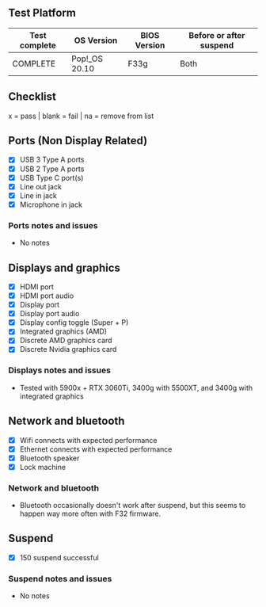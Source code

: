 
## Test Platform

| Test complete | OS Version    | BIOS Version | Before or after suspend |
| ------------- | ------------- | ------------ | ----------------------- |
| COMPLETE      | Pop!_OS 20.10 | F33g         | Both                    |

## Checklist
x = pass | blank = fail | na = remove from list

## Ports (Non Display Related)

- [x] USB 3 Type A ports
- [x] USB 2 Type A ports
- [x] USB Type C port(s)
- [x] Line out jack
- [x] Line in jack
- [x] Microphone in jack

### Ports notes and issues

- No notes

## Displays and graphics

- [x] HDMI port
- [x] HDMI port audio
- [x] Display port
- [x] Display port audio
- [x] Display config toggle (Super + P)
- [x] Integrated graphics (AMD)
- [x] Discrete AMD graphics card
- [x] Discrete Nvidia graphics card

### Displays notes and issues

- Tested with 5900x + RTX 3060Ti, 3400g with 5500XT, and 3400g with integrated graphics

## Network and bluetooth

- [x] Wifi connects with expected performance
- [x] Ethernet connects with expected performance
- [x] Bluetooth speaker
- [x] Lock machine

### Network and bluetooth

- Bluetooth occasionally doesn't work after suspend, but this seems to happen way more often with F32 firmware.

## Suspend

- [x] 150 suspend successful

### Suspend notes and issues

- No notes
